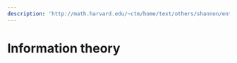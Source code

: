 ```yaml
---
description: 'http://math.harvard.edu/~ctm/home/text/others/shannon/entropy/entropy.pdf'
---
```


# Information theory


